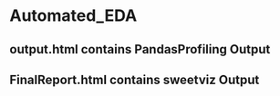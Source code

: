 # Automated_EDA
## output.html contains PandasProfiling Output 
## FinalReport.html contains sweetviz Output 
